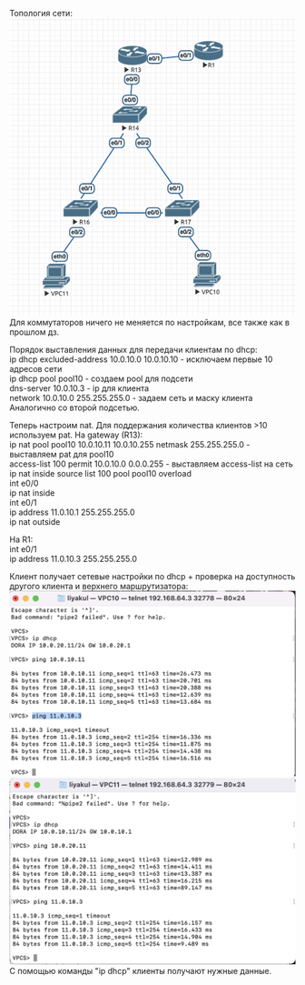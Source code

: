 Топология сети:
![](schema.png)
Для коммутаторов ничего не меняется по настройкам, все также как в прошлом дз.

Порядок выставления данных для передачи клиентам по dhcp:\
ip dhcp excluded-address 10.0.10.0 10.0.10.10 - исключаем первые 10 адресов сети\
ip dhcp pool pool10 - создаем pool для подсети\
dns-server 10.0.10.3 - ip для клиента\
network 10.0.10.0 255.255.255.0 - задаем сеть и маску клиента\
Аналогично со второй подсетью.

Теперь настроим nat. Для поддержания количества клиентов >10 используем pat. На gateway (R13):\
ip nat pool pool10 10.0.10.11 10.0.10.255 netmask 255.255.255.0 - выставляем pat для pool10\
access-list 100 permit 10.0.10.0 0.0.0.255 - выставляем access-list на сеть\
ip nat inside source list 100 pool pool10 overload\
int e0/0\
    ip nat inside\
int e0/1\
    ip address 11.0.10.1 255.255.255.0\
    ip nat outside

На R1:\
int e0/1\
    ip address 11.0.10.3 255.255.255.0

Клиент получает сетевые настройки по dhcp + проверка на доступность другого клиента и верхнего маршрутизатора:
![](10.png)
![](11.png)
С помощью команды "ip dhcp" клиенты получают нужные данные.
